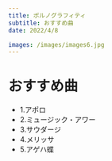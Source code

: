 ```yaml
---
title: ポルノグラフィティ
subtitle: おすすめ曲
date: 2022/4/8

images: /images/images6.jpg
---
```


# おすすめ曲

- 1.アポロ
- 2.ミュージック・アワー
- 3.サウダージ
- 4.メリッサ
- 5.アゲハ蝶

